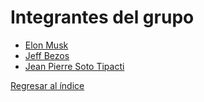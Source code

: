 # Integrantes del grupo

- [Elon Musk](musk/musk.md)
- [Jeff Bezos](bezos/bezos.md)
- [Jean Pierre Soto Tipacti](soto/soto.md)

[Regresar al índice](../proyecto.md)
